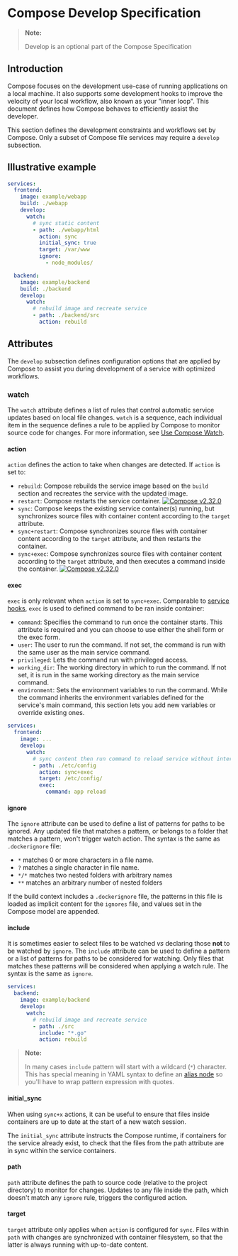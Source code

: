 # Compose Develop Specification 

> **Note:** 
>
> Develop is an optional part of the Compose Specification

## Introduction

Compose focuses on the development use-case of running applications on a local machine. It also supports some development hooks to improve the velocity of your local workflow, also known as your "inner loop". This document defines how Compose behaves to efficiently assist the developer.

This section defines the development constraints and workflows set by Compose. Only a subset of
Compose file services may require a `develop` subsection.

## Illustrative example

```yaml
services:
  frontend:
    image: example/webapp
    build: ./webapp
    develop:
      watch: 
        # sync static content
        - path: ./webapp/html
          action: sync
          initial_sync: true
          target: /var/www
          ignore:
            - node_modules/

  backend:
    image: example/backend
    build: ./backend
    develop:
      watch: 
        # rebuild image and recreate service
        - path: ./backend/src
          action: rebuild
```

## Attributes

The `develop` subsection defines configuration options that are applied by Compose to assist you during development of a service with optimized workflows.

### watch

The `watch` attribute defines a list of rules that control automatic service updates based on local file changes. `watch` is a sequence, each individual item in the sequence defines a rule to be applied by 
Compose to monitor source code for changes. For more information, see [Use Compose Watch](https://docs.docker.com/compose/file-watch/).

#### action

`action` defines the action to take when changes are detected. If `action` is set to:

- `rebuild`: Compose rebuilds the service image based on the `build` section and recreates the service with the updated image.
- `restart`: Compose restarts the service container. [![Compose v2.32.0](https://img.shields.io/badge/compose-v2.32.0-blue?style=flat-square)](https://github.com/docker/compose/releases/v2.32.0)
- `sync`: Compose keeps the existing service container(s) running, but synchronizes source files with container content according to the `target` attribute.
- `sync+restart`: Compose synchronizes source files with container content according to the `target` attribute, and then restarts the container.
- `sync+exec`: Compose synchronizes source files with container content according to the `target` attribute, and then executes a command inside the container. [![Compose v2.32.0](https://img.shields.io/badge/compose-v2.32.0-blue?style=flat-square)](https://github.com/docker/compose/releases/v2.32.0)


#### exec

`exec` is only relevant when `action` is set to `sync+exec`. Comparable to [service hooks](05-services.md#post_start), `exec` is used to defined command to be ran inside container:

- `command`: Specifies the command to run once the container starts. This attribute is required and you can choose to use either the shell form or the exec form.
- `user`: The user to run the command. If not set, the command is run with the same user as the main service command.
- `privileged`: Lets the command run with privileged access.
- `working_dir`: The working directory in which to run the command. If not set, it is run in the same working directory as the main service command.
- `environment`: Sets the environment variables to run the command. While the command inherits the environment variables defined for the service's main command, this section lets you add new variables or override existing ones.

```yaml
services:
  frontend:
    image: ...
    develop:
      watch: 
        # sync content then run command to reload service without interruption
        - path: ./etc/config
          action: sync+exec
          target: /etc/config/
          exec:
            command: app reload
```

#### ignore

The `ignore` attribute can be used to define a list of patterns for paths to be ignored. Any updated file
that matches a pattern, or belongs to a folder that matches a pattern, won't trigger watch action.
The syntax is the same as `.dockerignore` file: 

- `*` matches 0 or more characters in a file name. 
- `?` matches a single character in file name. 
- `*/*` matches two nested folders with arbitrary names
- `**` matches an arbitrary number of nested folders

If the build context includes a `.dockerignore` file, the patterns in this file is loaded as implicit content
for the `ignores` file, and values set in the Compose model are appended.

#### include

It is sometimes easier to select files to be watched _vs_ declaring those **not** to be watched by `ignore`.
The `include` attribute can be used to define a pattern or a list of patterns for paths to be considered for watching.
Only files that matches these patterns will be considered when applying a watch rule. The syntax is the same as `ignore`.

```yaml
services:
  backend:
    image: example/backend
    develop:
      watch: 
        # rebuild image and recreate service
        - path: ./src
          include: "*.go"
          action: rebuild
```

> **Note:** 
> 
> In many cases `include` pattern will start with a wildcard (`*`) character. This has special meaning in YAML syntax
> to define an [alias node](https://yaml.org/spec/1.2.2/#alias-nodes) so you'll have to wrap pattern expression with quotes.

#### initial_sync

When using `sync+x` actions, it can be useful to ensure that files inside containers are up to date at the start of a new watch session.

The `initial_sync` attribute instructs the Compose runtime, if containers for the service already exist, to check that the files from the path attribute are in sync within the service containers.

#### path

`path` attribute defines the path to source code (relative to the project directory) to monitor for changes. Updates to any file
inside the path, which doesn't match any `ignore` rule, triggers the configured action.

#### target

`target` attribute only applies when `action` is configured for `sync`. Files within `path` with changes are synchronized
with container filesystem, so that the latter is always running with up-to-date content.

